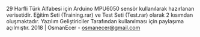 29 Harfli Türk Alfabesi için Arduino MPU6050 sensör kullanılarak hazırlanan verisetidir.
Eğitim Seti (Training.rar) ve Test Seti (Test.rar) olarak 2 kısımdan oluşmaktadır.
Yazılım Geliştiriciler Tarafından kullanılması için paylaşıma açılmıştır.
2018 | OsmanEcer - osmanecer@gmail.com
